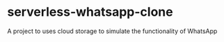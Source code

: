 # serverless-whatsapp-clone

A project to uses cloud storage to simulate the functionality of WhatsApp

